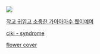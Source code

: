 #  

![](https://lh3.googleusercontent.com/proxy/jXWyMmAXY4LCynmdtwKliJIX0rbTk7TS7H42AH6OFwROlxSZLAhpHJseECjRKceJ-R_YBNIM_zf9w2i0t9uPzqa57W7r0vuBHIE9DQ1Wl88jlNo6dT1aSHDiLz3tZ9Sd558uMrvzt4z3iSAyK27nUmRI12GCZZErVKgdWXoJWsQsxvgiTXL9VcmrBFx8i0vRZTUWIkhQLrPq6ft-pU9JlA3PwzCzg0K9PFuq9dyr4zz1h_PQte6b0jCZbR4YtOwAUJLK5POZId0fXhkd3CmG_6wKjoapbh4Fm8E)    



 [작고 귀엽고 소중한 가아아아수 붼이예여](https://youtu.be/3ULI9Q6uMkw)  

 [ciki - syndrome](https://youtu.be/xFVarolUqJU)  

 [flower cover ](https://youtu.be/AzPgpPe1RHA)  

 
